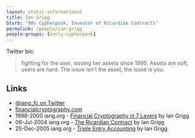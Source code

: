 ```yaml
---
layout: static-informational
title: Ian Grigg
blurb: "90s Cypherpunk, Inventor of Ricardian Contracts"
permalink: /people/ian-grigg
people-groups: [early-cypherpunk]
---
```


Twitter bio:

> fighting for the user, issuing her assets since 1995. Assets are soft, users are hard. The issue isn't the asset, the issue is you.

## Links

* [@iang_fc on Twitter](https://twitter.com/iang_fc)
* [financialcryptography.com](http://financialcryptography.com/)
* 1998-2000 iang.org - [Financial Cryptography in 7 Layers](http://iang.org/papers/fc7.html) by Ian Grigg
* 06-Jul-2004 iang.org - [The Ricardian Contract](http://iang.org/papers/ricardian_contract.html) by Ian Grigg
* 25-Dec-2005 iang.org - [Triple Entry Accounting](http://iang.org/papers/triple_entry.html) by Ian Grigg
